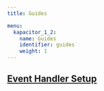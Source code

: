 ```yaml
---
title: Guides

menu:
  kapacitor_1_2:
    name: Guides
    identifier: guides
    weight: 1
---
```


## [Event Handler Setup](/kapacitor/v1.2/guides/event-handler-setup/)
